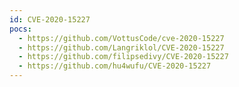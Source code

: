 ```yaml
---
id: CVE-2020-15227
pocs:
  - https://github.com/VottusCode/cve-2020-15227
  - https://github.com/Langriklol/CVE-2020-15227
  - https://github.com/filipsedivy/CVE-2020-15227
  - https://github.com/hu4wufu/CVE-2020-15227
---
```

